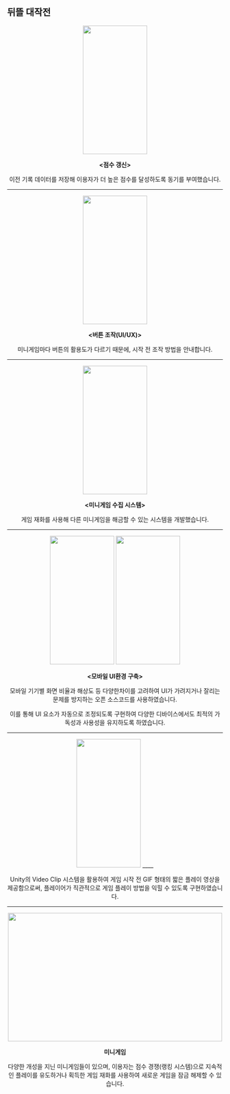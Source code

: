 뒤뜰 대작전
---

<div align="center"> 
<img src ="https://github.com/user-attachments/assets/8898d645-adae-456a-8e57-80b72ba062cb" width = "150" height="300"/> 

__<점수 갱신>__


이전 기록 데이터를 저장해 이용자가 더 높은 점수를 달성하도록 동기를 부여했습니다.
</div>

---
<div align="center"> 
<img src = "https://github.com/user-attachments/assets/91f02aa7-91be-47dc-92c5-6a394dfded33" width = "150" height="300"/>

__<버튼 조작(UI/UX)>__

미니게임마다 버튼의 활용도가 다르기 때문에, 시작 전 조작 방법을 안내합니다.
</div>

---
<div align="center"> 
<img src = "https://github.com/user-attachments/assets/c1d658bb-ada5-4036-a3d5-2ff73aec90a1" width = "150" height="300"/>
     
__<미니게임 수집 시스템>__


게임 재화를 사용해 다른 미니게임을 해금할 수 있는 시스템을 개발했습니다. 
</div>

---
<div align="center"> 
<img src = "https://github.com/user-attachments/assets/28aa81fa-48a1-4546-b92b-bd2d0f3e0e73" width = "150" height="300"/ >
<SafeArea 적용 전>
<img src = "https://github.com/user-attachments/assets/f444c405-5df7-4939-8252-58bc69725ae6" width = "150" height="300"/ >
<SafeArea 적용 후>
     
__<모바일 UI환경 구축>__

모바일 기기별 화면 비율과 해상도 등 다양한차이를 고려하여 UI가 가려지거나 잘리는 문제를 방지하는 오픈 소스코드를 사용하였습니다. 

이를 통해 UI 요소가 자동으로 조정되도록 구현하여 다양한 디바이스에서도 최적의 가독성과 사용성을 유지하도록 하였습니다.

</div>

---
<div align="center"> 
<img src = "https://github.com/user-attachments/assets/f9d4f8f5-1d73-4427-b5ab-ec660ebbd580" width = "150" height="300"/ >
__<UI/UX>__

Unity의 Video Clip 시스템을 활용하여 게임 시작 전 GIF 형태의 짧은 플레이 영상을 제공함으로써, 플레이어가 직관적으로 게임 플레이 방법을 익힐 수 있도록 구현하였습니다.

</div>

---
<div align="center"> 
<img src = "https://github.com/user-attachments/assets/e9db1b2d-d648-49f7-bf9f-796c6fb4211d" width = "500" height="300"/>

__미니게임__ 

다양한 개성을 지닌 미니게임들이 있으며, 이용자는 점수 경쟁(랭킹 시스템)으로 지속적인 플레이를 유도하거나 획득한 게임 재화를 사용하여 새로운 게임을 잠금 해제할 수 있습니다.
</div>
